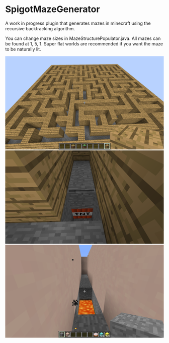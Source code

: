 # SpigotMazeGenerator
A work in progress plugin that generates mazes in minecraft using the recursive backtracking algorithm.

You can change maze sizes in MazeStructurePopulator.java. All mazes can be found at 1, 5, 1. Super flat worlds are recommended if you want the maze to be naturally lit.

![alt text](https://github.com/Exeton/SpigotMazeGenerator/blob/master/Pics/Sample%20Maze.png?raw=true)
![alt text](https://github.com/Exeton/SpigotMazeGenerator/blob/master/Pics/TnTTrap.png?raw=true)
![alt text](https://github.com/Exeton/SpigotMazeGenerator/blob/master/Pics/LavaTrap.png?raw=true)

